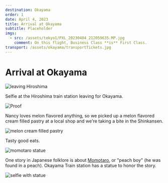 ```yaml
---
destination: Okayama
order: 1
date: April 4, 2023
title: Arrival at Okayama
subtitle: Placeholder
imgs: 
  - src: /assets/tokyo1/PXL_20230404_212059635.MP.jpg
    comment: On this flight, Business Class **is** First Class. 
transport: /assets/okayama/transportTickets.jpg
---
```


# Arrival at Okayama

![leaving Hiroshima](/assets/okayama/PXL_20230418_024003963.jpg)

Selfie at the Hiroshima train station leaving for Okayama.

![Proof](/assets/okayama/PXL_20230418_030644591.jpg)

Nancy loves melon flavored anything, so we picked up a melon flavored cream filled pastry at a local shop and we're taking a bite in the Shinkansen. 

![melon cream filled pastry](/assets/okayama/PXL_20230418_025714413.jpg)

Tasty good eats. 

![momotaro statue](/assets/okayama/PXL_20230418_034304237.jpg)

One story in Japanese folklore is about [Momotaro](https://en.wikipedia.org/wiki/Momotar%C5%8D), or "peach boy" (he was found in a peach). Okayama Train station has a statue to honor the story. 

![selfie with statue](/assets/okayama/PXL_20230418_034340619.jpg)
